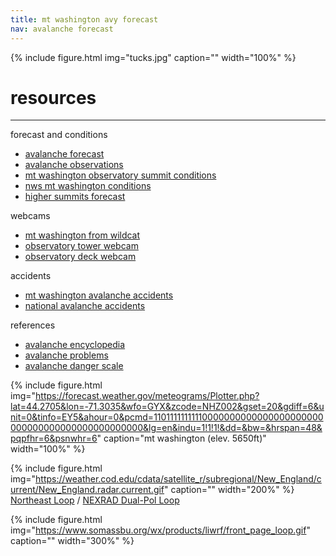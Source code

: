 ```yaml
---
title: mt washington avy forecast
nav: avalanche forecast
---
```

{% include figure.html img="tucks.jpg" caption="" width="100%" %}

# resources
--------
forecast and conditions
* [avalanche forecast](https://www.mountwashingtonavalanchecenter.org/forecasts/#/presidential-range)
* [avalanche observations](https://www.mountwashingtonavalanchecenter.org/observations/#/view)
* [mt washington observatory summit conditions](https://www.mountwashington.org/experience-the-weather/current-summit-conditions.aspx)
* [nws mt washington conditions](https://forecast.weather.gov/MapClick.php?lat=44.27049000000005&lon=-71.30345999999997)
* [higher summits forecast](https://www.mountwashington.org/experience-the-weather/higher-summit-forecast.aspx)

webcams  
* [mt washington from wildcat](https://www.youtube.com/watch?v=p24ghWgdpew)
* [observatory tower webcam](https://www.youtube.com/watch?v=5qVHjf7hKZU)
* [observatory deck webcam](https://www.youtube.com/watch?v=RUN2G9r136c)  

accidents
* [mt washington avalanche accidents](https://www.mountwashingtonavalanchecenter.org/incidents/)
* [national avalanche accidents](https://avalanche.org/avalanche-accidents/)

references
* [avalanche encyclopedia](https://avalanche.org/avalanche-encyclopedia/)
* [avalanche problems](https://avalanche.org/avalanche-encyclopedia/avalanche/avalanche-problems/)
* [avalanche danger scale](https://avalanche.org/avalanche-encyclopedia/human/resources/north-american-public-avalanche-danger-scale/)

{% include figure.html img="https://forecast.weather.gov/meteograms/Plotter.php?lat=44.2705&lon=-71.3035&wfo=GYX&zcode=NHZ002&gset=20&gdiff=6&unit=0&tinfo=EY5&ahour=0&pcmd=11011111111110000000000000000000000000000000000000000000000&lg=en&indu=1!1!1!&dd=&bw=&hrspan=48&pqpfhr=6&psnwhr=6" caption="mt washington (elev. 5650ft)" width="100%" %}

{% include figure.html img="https://weather.cod.edu/cdata/satellite_r/subregional/New_England/current/New_England.radar.current.gif" caption="" width="200%" %}
[Northeast Loop](https://weather.cod.edu/satrad/?parms=subregional-New_England-comp_radar-48-0-100-1&checked=map&colorbar=undefined) / 
[NEXRAD Dual-Pol Loop](https://weather.cod.edu/satrad/nexrad/?parms=GYX-N0B-1-24-50-usa-rad)

{% include figure.html img="https://www.somassbu.org/wx/products/liwrf/front_page_loop.gif" caption="" width="300%" %}




